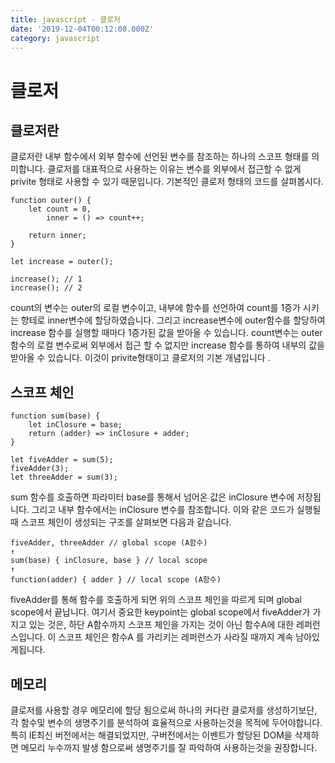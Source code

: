 ```yaml
---
title: javascript - 클로저
date: '2019-12-04T00:12:08.000Z'
category: javascript
---
```


# 클로저

## 클로저란

클로저란 내부 함수에서 외부 함수에 선언된 변수를 참조하는 하나의 스코프 형태를 의미합니다. 클로저를 대표적으로 사용하는 이유는 변수를 외부에서 접근할 수 없게 privite 형태로 사용할 수 있기 때문입니다. 기본적인 클로저 형태의 코드를 살펴봅시다. 

```text
function outer() {
    let count = 0,
        inner = () => count++;

    return inner;
}

let increase = outer();

increase(); // 1
increase(); // 2
```

count의 변수는 outer의 로컬 변수이고, 내부에 함수를 선언하여 count를 1증가 시키는 향테로 inner변수에 할당하였습니다. 그리고 increase변수에 outer함수를 할당하여 increase 함수를 실행할 때마다 1증가된 값을 받아올 수 있습니다. count변수는 outer함수의 로컬 변수로써 외부에서 접근 할 수 없지만 increase 함수를 통하여 내부의 값을 받아올 수 있습니다. 이것이 privite형태이고 클로저의 기본 개념입니다 .

## 스코프 체인

```text
function sum(base) {
    let inClosure = base;
    return (adder) => inClosure + adder;
}

let fiveAdder = sum(5);
fiveAdder(3);
let threeAdder = sum(3);
```

sum 함수를 호출하면 파라미터 base를 통해서 넘어온 값은 inClosure 변수에 저장됩니다. 그리고 내부 함수에서는 inClosure 변수를 참조합니다. 이와 같은 코드가 실행될 때 스코프 체인이 생성되는 구조를 살펴보면 다음과 같습니다.

```text
fiveAdder, threeAdder // global scope (A함수)
↑  
sum(base) { inClosure, base } // local scope  
↑  
function(adder) { adder } // local scope (A함수)
```

fiveAdder를 통해 함수를 호출하게 되면 위의 스코프 체인을 따르게 되며 global scope에서 끝납니다. 여기서 중요한 keypoint는 global scope에서 fiveAdder가 가지고 있는 것은, 하단 A함수까지 스코프 체인을 가지는 것이 아닌 함수A에 대한 레퍼런스입니다. 이 스코프 체인은 함수A 를 가리키는 레퍼런스가 사라질 때까지 계속 남아있게됩니다.

## 메모리

클로저를 사용할 경우 메모리에 할당 됨으로써 하나의 커다란 클로저를 생성하기보단, 각 함수및 변수의 생명주기를 분석하여 효율적으로 사용하는것을 목적에 두어야합니다. 특히 IE최신 버전에서는 해결되었지만, 구버전에서는 이벤트가 할당된 DOM을 삭제하면 메모리 누수까지 발생 함으로써 생명주기를 잘 파악하여 사용하는것을 권장합니다.

